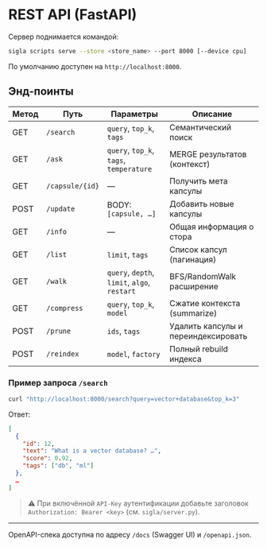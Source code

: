 # REST API (FastAPI)

Сервер поднимается командой:
```bash
sigla scripts serve --store <store_name> --port 8000 [--device cpu]
```

По умолчанию доступен на `http://localhost:8000`.

## Энд-поинты

| Метод | Путь              | Параметры                              | Описание |
|-------|-------------------|----------------------------------------|----------|
| GET   | `/search`         | `query`, `top_k`, `tags`               | Семантический поиск |
| GET   | `/ask`            | `query`, `top_k`, `tags`, `temperature`| MERGE результатов (контекст) |
| GET   | `/capsule/{id}`   | —                                      | Получить мета капсулы |
| POST  | `/update`         | BODY: `[capsule, …]`                   | Добавить новые капсулы |
| GET   | `/info`           | —                                      | Общая информация о стора |
| GET   | `/list`           | `limit`, `tags`                        | Список капсул (пагинация) |
| GET   | `/walk`           | `query`, `depth`, `limit`, `algo`, `restart` | BFS/RandomWalk расширение |
| GET   | `/compress`       | `query`, `top_k`, `model`              | Сжатие контекста (summarize) |
| POST  | `/prune`          | `ids`, `tags`                          | Удалить капсулы и переиндексировать |
| POST  | `/reindex`        | `model`, `factory`                     | Полный rebuild индекса |

### Пример запроса `/search`
```bash
curl "http://localhost:8000/search?query=vector+database&top_k=3"
```
Ответ:
```json
[
  {
    "id": 12,
    "text": "What is a vector database? …",
    "score": 0.92,
    "tags": ["db", "ml"]
  },
  …
]
```

> ⚠️  При включённой `API-Key` аутентификации добавьте заголовок `Authorization: Bearer <key>` (см. `sigla/server.py`).

---

OpenAPI-спека доступна по адресу `/docs` (Swagger UI) и `/openapi.json`. 